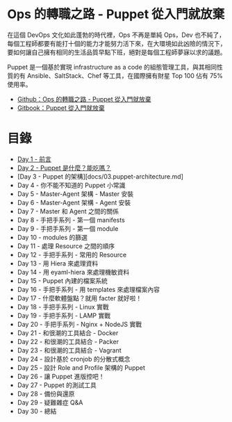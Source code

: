 # Ops 的轉職之路 - Puppet 從入門就放棄

在這個 DevOps 文化如此蓬勃的時代裡，Ops 不再是單純 Ops，Dev 也不純了，每個工程師都要有能打十個的能力才能努力活下來，在大環境如此凶險的情況下，要如何讓自己擁有相同的生活品質早點下班，絕對是每個工程師夢寐以求的議題。

Puppet 是一個基於實現 infrastructure as a code 的組態管理工具，與其相同性質的有 Ansible、SaltStack、Chef 等工具，在國際擁有財星 Top 100 佔有 75% 使用率。

- [Github：Ops 的轉職之路 - Puppet 從入門就放棄][github]
- [Gitbook：Puppet 從入門就放棄][gitbook]


# 目錄

- [Day 1 - 前言](docs/01.intro.md)
- [Day 2 - Puppet 是什麼？能吃嗎？](docs/02.what-puppet.md)
- [Day 3 - Puppet 的架構][docs/03.puppet-architecture.md]
- Day 4 - 你不能不知道的 Puppet 小常識
- Day 5 - Master-Agent 架構 - Master 安裝
- Day 6 - Master-Agent 架構 - Agent 安裝
- Day 7 - Master 和 Agent 之間的關係
- Day 8 - 手把手系列 - 第一個 manifests
- Day 9 - 手把手系列 - 第一個 module
- Day 10 - modules 的篩選
- Day 11 - 處理 Resource 之間的順序
- Day 12 - 手把手系列 - 常用的 Resource
- Day 13 - 用 Hiera 來處理資料
- Day 14 - 用 eyaml-hiera 來處理機敏資料
- Day 15 - Puppet 內建的檔案系統
- Day 16 - 手把手系列 - 用 templates 來處理檔案內容
- Day 17 - 什麼軟體盤點？就用 facter 就好啦！
- Day 18 - 手把手系列 - Linux 實戰
- Day 19 - 手把手系列 - LAMP 實戰
- Day 20 - 手把手系列 - Nginx + NodeJS 實戰
- Day 21 - 和很潮的工具結合 - Docker
- Day 22 - 和很潮的工具結合 - Packer
- Day 23 - 和很潮的工具結合 - Vagrant
- Day 24 - 設計基於 cronjob 的分散式概念
- Day 25 - 設計 Role and Profile 架構的 Puppet
- Day 26 - 讓 Puppet 進版控吧！
- Day 27 - Puppet 的測試工具
- Day 28 - 備份與還原
- Day 29 - 疑難雜症 Q&A
- Day 30 - 總結

[github]: https://github.com/shazi7804/ops-puppet-30-days
[gitbook]: https://www.gitbook.com/book/shazi7804/puppet-manage-guide/details